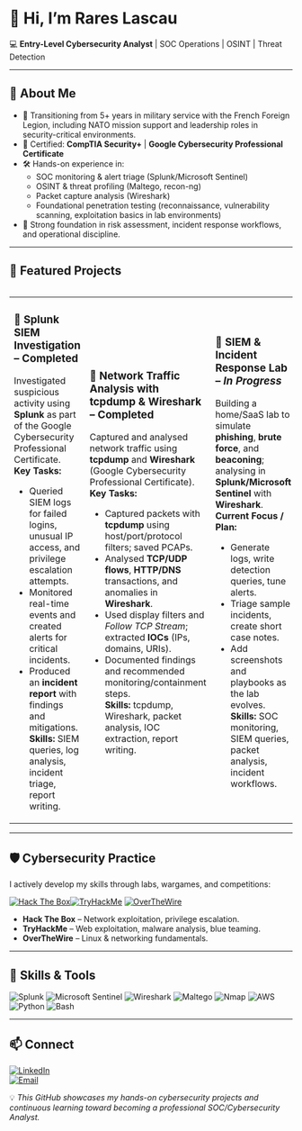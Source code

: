 # 👋 Hi, I’m Rares Lascau  

💻 **Entry-Level Cybersecurity Analyst** | SOC Operations | OSINT | Threat Detection

---

## 🚀 About Me
- 🎯 Transitioning from 5+ years in military service with the French Foreign Legion, including NATO mission support and leadership roles in security-critical environments.  
- 📜 Certified: **CompTIA Security+** | **Google Cybersecurity Professional Certificate**  
- 🛠 Hands-on experience in:
  - SOC monitoring & alert triage (Splunk/Microsoft Sentinel)
  - OSINT & threat profiling (Maltego, recon-ng)
  - Packet capture analysis (Wireshark)
  - Foundational penetration testing (reconnaissance, vulnerability scanning, exploitation basics in lab environments)  
- 🧠 Strong foundation in risk assessment, incident response workflows, and operational discipline.

---

## 📂 Featured Projects

<table>
<tr>
<table>
<tr>
<td width="33%">

### 🔹 Splunk SIEM Investigation – Completed
<!-- Optional repo badge -->
<!-- <a href="#"><img src="https://img.shields.io/badge/Repo-View-blue?logo=github" alt="View Repository"></a> -->
Investigated suspicious activity using **Splunk** as part of the Google Cybersecurity Professional Certificate.  
**Key Tasks:**
- Queried SIEM logs for failed logins, unusual IP access, and privilege escalation attempts.
- Monitored real-time events and created alerts for critical incidents.
- Produced an **incident report** with findings and mitigations.  
**Skills:** SIEM queries, log analysis, incident triage, report writing.

</td>
<td width="33%">

### 🔹 Network Traffic Analysis with tcpdump & Wireshark – Completed
<!-- <a href="#"><img src="https://img.shields.io/badge/Repo-View-blue?logo=github" alt="View Repository"></a> -->
Captured and analysed network traffic using **tcpdump** and **Wireshark** (Google Cybersecurity Professional Certificate).  
**Key Tasks:**
- Captured packets with **tcpdump** using host/port/protocol filters; saved PCAPs.
- Analysed **TCP/UDP flows**, **HTTP/DNS** transactions, and anomalies in **Wireshark**.
- Used display filters and *Follow TCP Stream*; extracted **IOCs** (IPs, domains, URIs).
- Documented findings and recommended monitoring/containment steps.  
**Skills:** tcpdump, Wireshark, packet analysis, IOC extraction, report writing.

</td>
<td width="33%">

### 🔹 SIEM & Incident Response Lab – *In Progress*
<!-- <a href="#"><img src="https://img.shields.io/badge/Repo-View-blue?logo=github" alt="View Repository"></a> -->
Building a home/SaaS lab to simulate **phishing**, **brute force**, and **beaconing**; analysing in **Splunk/Microsoft Sentinel** with **Wireshark**.
**Current Focus / Plan:**
- Generate logs, write detection queries, tune alerts.
- Triage sample incidents, create short case notes.
- Add screenshots and playbooks as the lab evolves.  
**Skills:** SOC monitoring, SIEM queries, packet analysis, incident workflows.

</td>
</tr>
</table>


---

## 🛡 Cybersecurity Practice

I actively develop my skills through labs, wargames, and competitions:  

[![Hack The Box](https://img.shields.io/badge/Hack%20The%20Box-111927?logo=hackthebox&logoColor=9FEF00)](https://app.hackthebox.com/profile)[![TryHackMe](https://img.shields.io/badge/TryHackMe-212C42?logo=tryhackme&logoColor=white)](https://tryhackme.com/p/RrsHum) [![OverTheWire](https://img.shields.io/badge/OverTheWire-000000?logo=linux&logoColor=white)](https://overthewire.org/wargames/)  

- **Hack The Box** – Network exploitation, privilege escalation.  
- **TryHackMe** – Web exploitation, malware analysis, blue teaming.  
- **OverTheWire** – Linux & networking fundamentals.  

---

## 🧠 Skills & Tools
![Splunk](https://img.shields.io/badge/-Splunk-000?&logo=Splunk)
![Microsoft Sentinel](https://img.shields.io/badge/-Microsoft%20Sentinel-0078D4?&logo=microsoftazure&logoColor=white)
![Wireshark](https://img.shields.io/badge/-Wireshark-1679A7?&logo=Wireshark)
![Maltego](https://img.shields.io/badge/-Maltego-2E2E2E)
![Nmap](https://img.shields.io/badge/-Nmap-00457C?&logo=nmap)
![AWS](https://img.shields.io/badge/-AWS-232F3E?&logo=amazon-aws)
![Python](https://img.shields.io/badge/-Python-3776AB?&logo=python&logoColor=white)
![Bash](https://img.shields.io/badge/-Bash-4EAA25?&logo=gnu-bash&logoColor=white)

---

## 📫 Connect
[![LinkedIn](https://img.shields.io/badge/LinkedIn-Profile-blue?logo=linkedin)](https://www.linkedin.com/in/rareslascau/)  
[![Email](https://img.shields.io/badge/Email-rarespaul97%40gmail.com-red?logo=gmail&logoColor=white)](mailto:rarespaul97@gmail.com)  

💡 *This GitHub showcases my hands-on cybersecurity projects and continuous learning toward becoming a professional SOC/Cybersecurity Analyst.*





